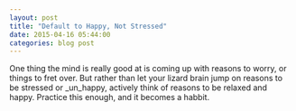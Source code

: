 ```yaml
---
layout: post
title: "Default to Happy, Not Stressed"
date: 2015-04-16 05:44:00
categories: blog post
---
```



One thing the mind is really good at is coming up with reasons to worry, or things to fret over.
But rather than let your lizard brain jump on reasons to be stressed or _un_happy,
actively think of reasons to be relaxed and happy. Practice this enough, and it becomes a habbit.

